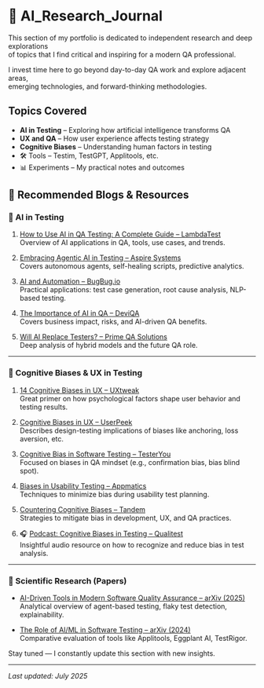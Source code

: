 # 🔬 AI_Research_Journal

This section of my portfolio is dedicated to independent research and deep explorations  
of topics that I find critical and inspiring for a modern QA professional.

I invest time here to go beyond day-to-day QA work and explore adjacent areas,  
emerging technologies, and forward-thinking methodologies.

## Topics Covered

- **AI in Testing** – Exploring how artificial intelligence transforms QA
- **UX and QA** – How user experience affects testing strategy
- **Cognitive Biases** – Understanding human factors in testing
- 🛠️ Tools – Testim, TestGPT, Applitools, etc.
- 📊 Experiments – My practical notes and outcomes


## 🔗 Recommended Blogs & Resources

### 🤖 AI in Testing

1. [How to Use AI in QA Testing: A Complete Guide – LambdaTest](https://www.lambdatest.com/blog/ai-in-qa/)  
   Overview of AI applications in QA, tools, use cases, and trends.

2. [Embracing Agentic AI in Testing – Aspire Systems](https://blog.aspiresys.com/testing/embracing-agentic-ai-in-testing-autonomous-qa-and-the-future-of-test-automation/)  
   Covers autonomous agents, self-healing scripts, predictive analytics.

3. [AI and Automation – BugBug.io](https://bugbug.io/blog/test-automation/ai-in-automation/)  
   Practical applications: test case generation, root cause analysis, NLP-based testing.

4. [The Importance of AI in QA – DeviQA](https://www.deviqa.com/blog/trust-but-test-the-importance-of-ai-in-qa/)  
   Covers business impact, risks, and AI-driven QA benefits.

5. [Will AI Replace Testers? – Prime QA Solutions](https://primeqasolutions.com/will-ai-in-qa-replace-human-testers-an-in-depth-analysis/)  
   Deep analysis of hybrid models and the future QA role.

---

### 🧠 Cognitive Biases & UX in Testing

1. [14 Cognitive Biases in UX – UXtweak](https://blog.uxtweak.com/cognitive-biases-in-ux/)  
   Great primer on how psychological factors shape user behavior and testing results.

2. [Cognitive Biases in UX – UserPeek](https://userpeek.com/blog/cognitive-biases-in-ux-and-how-it-affects-the-user-experience/)  
   Describes design-testing implications of biases like anchoring, loss aversion, etc.

3. [Cognitive Bias in Software Testing – TesterYou](https://testeryou.com/cognitive-bias-in-software-testing/)  
   Focused on biases in QA mindset (e.g., confirmation bias, bias blind spot).

4. [Biases in Usability Testing – Appmatics](https://www.appmatics.com/en/blog/biases-usability-testing)  
   Techniques to minimize bias during usability test planning.

5. [Countering Cognitive Biases – Tandem](https://madeintandem.com/blog/countering-cognitive-biases-software-development-user-experience-design/)  
   Strategies to mitigate bias in development, UX, and QA practices.

6. 🎧 [Podcast: Cognitive Biases in Testing – Qualitest](https://www.qualitestgroup.com/insights/podcast/cognitive-biases-in-testing/)  
   Insightful audio resource on how to recognize and reduce bias in test analysis.

---

### 🔬 Scientific Research (Papers)

- [AI-Driven Tools in Modern Software Quality Assurance – arXiv (2025)](https://arxiv.org/abs/2506.16586)  
  Analytical overview of agent-based testing, flaky test detection, explainability.

- [The Role of AI/ML in Software Testing – arXiv (2024)](https://arxiv.org/abs/2409.02693)  
  Comparative evaluation of tools like Applitools, Eggplant AI, TestRigor.
  



Stay tuned — I constantly update this section with new insights.

---

*Last updated: July 2025*

